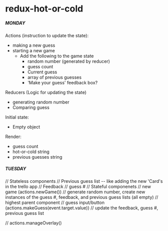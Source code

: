 # redux-hot-or-cold

##### MONDAY

Actions (instruction to update the state): 
* making a new guess 
* starting a new game 
  - Add the following to the game state
    + random number (generated by reducer)
    + guess count 
    + Current guess
    + array of previous guesses 
    + 'Make your guess' feedback box?

Reducers (Logic for updating the state)
* generating random number
* Comparing guess

Initial state: 
* Empty object

Render: 
* guess count 
* hot-or-cold string 
* previous guesses string

##### TUESDAY

// Stateless components
	// Previous guess list -- like adding the new 'Card's in the trello app
	// Feedback
	// guess #
// Stateful componenets
	// new game (actions.newGame())
		// generate random number, create new instances of the guess #, feedback, and previous guess lists (all empty)
		// highest parent component 
	// guess input/button (actions.makeGuess(event.target.value))
		// update the feedback, guess #, previous guess list

// actions.manageOverlay()